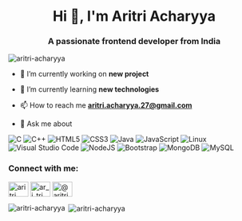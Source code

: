 <h1 align="center">Hi 👋, I'm Aritri Acharyya</h1>
<h3 align="center">A passionate frontend developer from India</h3>

<p align="left"> <img src="https://komarev.com/ghpvc/?username=aritri-acharyya&label=Profile%20views&color=0e75b6&style=flat" alt="aritri-acharyya" /> </p>

- 🔭 I’m currently working on **new project**

- 🌱 I’m currently learning **new technologies**

- 📫 How to reach me **aritri.acharyya.27@gmail.com**

- 💬 Ask me about 
  <p>
  </p>
![C](https://img.shields.io/badge/c-%2300599C.svg?style=for-the-badge&logo=c&logoColor=white)
![C++](https://img.shields.io/badge/c++-%2300599C.svg?style=for-the-badge&logo=c%2B%2B&logoColor=white)
![HTML5](https://img.shields.io/badge/html5-%23E34F26.svg?style=for-the-badge&logo=html5&logoColor=white)
![CSS3](https://img.shields.io/badge/css3-%231572B6.svg?style=for-the-badge&logo=css3&logoColor=white)
![Java](https://img.shields.io/badge/java-%23ED8B00.svg?style=for-the-badge&logo=openjdk&logoColor=white)
![JavaScript](https://img.shields.io/badge/javascript-%23323330.svg?style=for-the-badge&logo=javascript&logoColor=%23F7DF1E)
![Linux](https://img.shields.io/badge/Linux-FCC624?style=for-the-badge&logo=linux&logoColor=black)
![Visual Studio Code](https://img.shields.io/badge/Visual%20Studio%20Code-0078d7.svg?style=for-the-badge&logo=visual-studio-code&logoColor=white)
![NodeJS](https://img.shields.io/badge/node.js-6DA55F?style=for-the-badge&logo=node.js&logoColor=white)
![Bootstrap](https://img.shields.io/badge/bootstrap-%238511FA.svg?style=for-the-badge&logo=bootstrap&logoColor=white)
![MongoDB](https://img.shields.io/badge/MongoDB-%234ea94b.svg?style=for-the-badge&logo=mongodb&logoColor=white)
![MySQL](https://img.shields.io/badge/mysql-%2300f.svg?style=for-the-badge&logo=mysql&logoColor=white)

<h3 align="left">Connect with me:</h3>
<p align="left">
<a href="https://linkedin.com/in/aritri acharyya" target="blank"><img align="center" src="https://raw.githubusercontent.com/rahuldkjain/github-profile-readme-generator/master/src/images/icons/Social/linked-in-alt.svg" alt="aritri acharyya" height="30" width="40" /></a>
<a href="https://instagram.com/ar_i_tri" target="blank"><img align="center" src="https://raw.githubusercontent.com/rahuldkjain/github-profile-readme-generator/master/src/images/icons/Social/instagram.svg" alt="ar_i_tri" height="30" width="40" /></a>
<a href="https://www.hackerrank.com/@aritriacharyya" target="blank"><img align="center" src="https://raw.githubusercontent.com/rahuldkjain/github-profile-readme-generator/master/src/images/icons/Social/hackerrank.svg" alt="@aritriacharyya" height="30" width="40" /></a>
</p>



<p><img align="left" src="https://github-readme-stats.vercel.app/api/top-langs?username=aritri-acharyya&show_icons=true&locale=en&layout=compact" alt="aritri-acharyya" /></p>

<p>&nbsp;<img align="center" src="https://github-readme-stats.vercel.app/api?username=aritri-acharyya&show_icons=true&locale=en" alt="aritri-acharyya" /></p>
